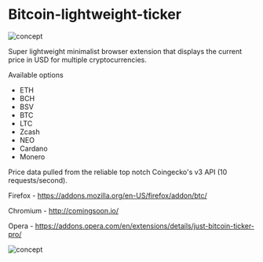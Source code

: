 # Bitcoin-lightweight-ticker

![concept](https://gitlab.com/nfl0/crypto-price-ticker-extension/-/raw/master/Docs/Demo.gif)

Super lightweight minimalist browser extension that displays the current price in USD for multiple cryptocurrencies.

Available options

 - ETH
 - BCH
 - BSV
 - BTC
 - LTC
 - Zcash
 - NEO
 - Cardano
 - Monero

Price data pulled from the reliable top notch Coingecko's v3 API (10 requests/second).

Firefox - https://addons.mozilla.org/en-US/firefox/addon/btc/

Chromium - http://comingsoon.io/

Opera - https://addons.opera.com/en/extensions/details/just-bitcoin-ticker-pro/




![concept](https://gitlab.com/nfl0/crypto-price-ticker-extension/-/raw/master/Docs/Screenshot.png)
